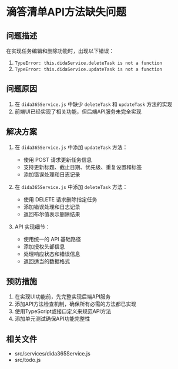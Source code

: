 # 滴答清单API方法缺失问题

## 问题描述
在实现任务编辑和删除功能时，出现以下错误：
1. `TypeError: this.didaService.deleteTask is not a function`
2. `TypeError: this.didaService.updateTask is not a function`

## 问题原因
1. 在 `dida365Service.js` 中缺少 `deleteTask` 和 `updateTask` 方法的实现
2. 前端UI已经实现了相关功能，但后端API服务未完全实现

## 解决方案
1. 在 `dida365Service.js` 中添加 `updateTask` 方法：
   - 使用 POST 请求更新任务信息
   - 支持更新标题、截止日期、优先级、重复设置和标签
   - 添加错误处理和日志记录

2. 在 `dida365Service.js` 中添加 `deleteTask` 方法：
   - 使用 DELETE 请求删除指定任务
   - 添加错误处理和日志记录
   - 返回布尔值表示删除结果

3. API 实现细节：
   - 使用统一的 API 基础路径
   - 添加授权头部信息
   - 处理响应状态和错误信息
   - 返回适当的数据格式

## 预防措施
1. 在实现UI功能前，先完整实现后端API服务
2. 添加API方法检查机制，确保所有必需的方法都已实现
3. 使用TypeScript或接口定义来规范API方法
4. 添加单元测试确保API功能完整性

## 相关文件
- src/services/dida365Service.js
- src/todo.js 